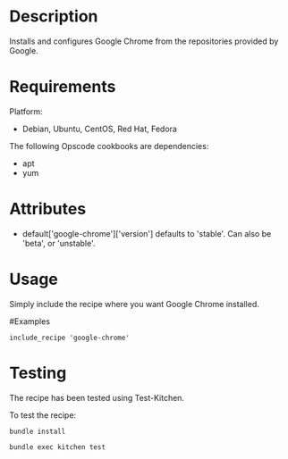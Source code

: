 Description
===========

Installs and configures Google Chrome from the repositories provided by
Google.


Requirements
============

Platform:

* Debian, Ubuntu, CentOS, Red Hat, Fedora

The following Opscode cookbooks are dependencies:

* apt
* yum

Attributes
==========

* default['google-chrome']['version']  defaults to 'stable'. Can also be 'beta', or 'unstable'. 

Usage
=====

Simply include the recipe where you want Google Chrome installed.

#Examples

    include_recipe 'google-chrome'
  
Testing
=======

The recipe has been tested using Test-Kitchen.

To test the recipe:

    bundle install
    
    bundle exec kitchen test
